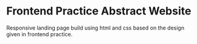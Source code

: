 # Frontend Practice Abstract Website
Responsive landing page build using html and css based on the design given in frontend practice.
